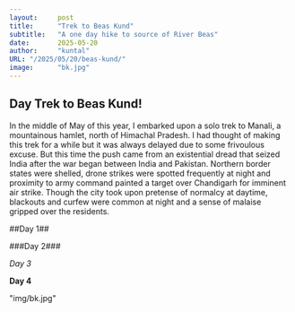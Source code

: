 ```yaml
---
layout:     post 
title:      "Trek to Beas Kund"
subtitle:   "A one day hike to source of River Beas"
date:       2025-05-20
author:     "kuntal"
URL: "/2025/05/20/beas-kund/"
image:      "bk.jpg"
---
```


## Day Trek to Beas Kund!

In the middle of May of this year, I embarked upon a solo trek to Manali, a mountainous hamlet, north of Himachal Pradesh. I had thought of making this trek for a while but it was always delayed due to some frivoulous excuse. But this time the push came from an existential dread that seized India after the war began between India and Pakistan. Northern border states were shelled, drone strikes were spotted frequently at night and proximity to army command painted a target over Chandigarh for imminent air strike. Though the city took upon pretense of normalcy at daytime, blackouts and curfew were common at night and a sense of malaise gripped over the residents.

##Day 1##

###Day 2###

*Day 3*

**Day 4**

"img/bk.jpg"